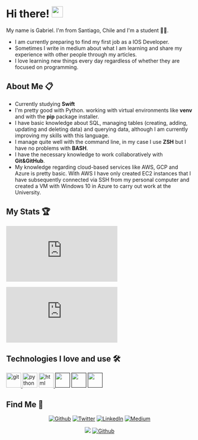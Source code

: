 
  <h1>Hi there! <img src="https://user-images.githubusercontent.com/42378118/110234147-e3259600-7f4e-11eb-95be-0c4047144dea.gif" width="30"></h1>
  
  <p>My name is Gabriel. I'm from Santiago, Chile and I'm a student 👨‍🎓.</p>
  <ul>
    <li>I am currently preparing to find my first job as a IOS Developer.</li>
    <li>Sometimes I write in medium about what I am learning and share my experience with other people through my articles.</li>
    <li>I love learning new things every day regardless of whether they are focused on programming.</li>
  </ul>    

<h2>About Me 📋</h2>
<ul>
  <li>Currently studying <strong>Swift</strong></li>
  <li>I'm pretty good with Python. working with virtual environments like <strong>venv</strong> and with the <strong>pip</strong> package installer.</li>
  <li>I have basic knowledge about SQL, managing tables (creating, adding, updating and deleting data) and querying data, although I am currently improving my skills with this language.</li>
  <li>I manage quite well with the command line, in my case I use <strong>ZSH</strong> but I have no problems with <strong>BASH</strong>.</li>
  <li>I have the necessary knowledge to work collaboratively with <strong>Git&GitHub</strong>.</li>
  <li>
    My knowledge regarding cloud-based services like AWS, GCP and Azure is pretty basic. With AWS I have only created EC2 instances that I have subsequently connected via SSH from my personal computer and created a VM with Windows 10 in Azure to carry out work at the University.
  </li>
</ul>

<!-- Stats -->
<h2>My Stats 🏆</h2>

  
  [![My Stats](https://github-stats-evirunurm.vercel.app/api/stats.js?username=mrGoonies&peng=false)](https://github.com/evirunurm/github-stats)
 
  [![My languages](https://github-stats-evirunurm.vercel.app/api/languages.js?username=mrGoonies&pie=false)](https://github.com/evirunurm/github-stats)

<h2> Technologies I love and use 🛠</h2>
<p align="left">
  <a href="https://git-scm.com/" target="_blank"> <img src="https://www.vectorlogo.zone/logos/git-scm/git-scm-icon.svg" alt="git" width="40" height="40"/> </a>
  <a hreef="https://www.python.org/" target="_blank"> <img src="https://www.vectorlogo.zone/logos/python/python-icon.svg" alt="python" width="40" height="40" /> </a>
  <a href="https://html.spec.whatwg.org/" targeet="_blank"> <img src="https://www.vectorlogo.zone/logos/w3_html5/w3_html5-icon.svg" alt="html" width="40" height="40" /> </a>
  <a href="" target="_blank"><img src="https://www.vectorlogo.zone/logos/vim/vim-icon.svg" width="40"/></a>
  <a href="" target="_blank"><img src="https://www.vectorlogo.zone/logos/jupyter/jupyter-icon.svg" width="40" /></a>
  <a href="" target="_blank"><img src="https://www.vectorlogo.zone/logos/postgresql/postgresql-icon.svg" width="40" /></a>

 <h2>Find Me 🥳</h3>
 
 <p align="center"><a href="https://github.com/mrGoonies" target="_blank"><img alt="Github" src="https://img.shields.io/badge/GitHub-%2312100E.svg?&style=for-the-badge&logo=Github&logoColor=white" /></a> <a href="https://twitter.com/GooniesMunoz" target="_blank"><img alt="Twitter" src="https://img.shields.io/badge/twitter-%231DA1F2.svg?&style=for-the-badge&logo=twitter&logoColor=white" /></a> <a href="https://www.linkedin.com/in/goonies/" target="_blank"><img alt="LinkedIn" src="https://img.shields.io/badge/linkedin-%230077B5.svg?&style=for-the-badge&logo=linkedin&logoColor=white" /></a> <a href="https://medium.com/@munozgoonies" target="_blank"><img alt="Medium" src="https://img.shields.io/badge/medium-%2312100E.svg?&style=for-the-badge&logo=medium&logoColor=white" /></a>

 <div align="center">
  
  ![](https://visitor-badge.laobi.icu/badge?page_id=mrGoonies) 
  [![Github](https://img.shields.io/github/followers/mrGoonies?label=Follow&style=social)](https://github.com/CharalambosIoannou)

</div>

 

 
